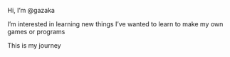 Hi, I’m @gazaka

I’m interested in learning new things
I’ve wanted to learn to make my own games or programs

This is my journey

<!---
gazaka/gazaka is a ✨ special ✨ repository because its `README.md` (this file) appears on your GitHub profile.
You can click the Preview link to take a look at your changes.
--->
